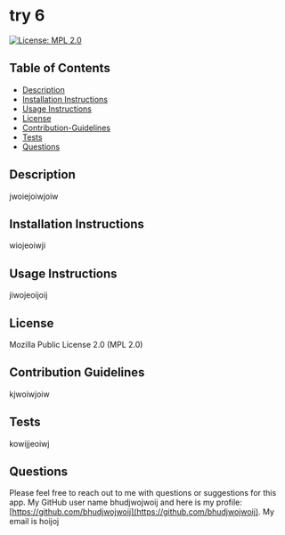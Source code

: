 # try 6

  [![License: MPL 2.0](https://img.shields.io/badge/License-MPL_2.0-brightgreen.svg)](https://opensource.org/licenses/MPL-2.0)

## Table of Contents
* [Description](#description)
* [Installation Instructions](#installation-instructions)
* [Usage Instructions](#usage-instructions)
* [License](#license)
* [Contribution-Guidelines](#contribution-guidelines)
* [Tests](#tests)
* [Questions](#questions)

## Description <a name="description"></a> 
jwoiejoiwjoiw

## Installation Instructions <a name="installation-instructions"></a>
wiojeoiwji

## Usage Instructions <a name="usage-instructions"></a>
jiwojeoijoij

## License <a name="license"></a>
Mozilla Public License 2.0 (MPL 2.0)

## Contribution Guidelines <a name="contribution-guidelines"></a>
kjwoiwjoiw

## Tests <a name="tests"></a> 
kowijjeoiwj

## Questions
Please feel free to reach out to me with questions or suggestions for this app.
My GitHub user name bhudjwojwoij and here is my profile: [https://github.com/bhudjwojwoij](https://github.com/bhudjwojwoij).
My email is hoijoj

